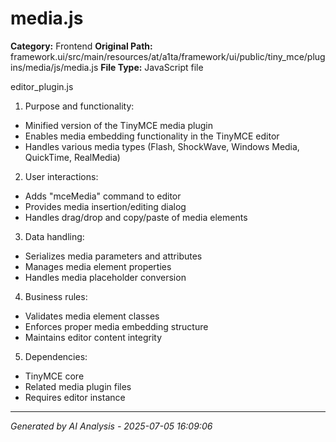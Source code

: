 # media.js

**Category:** Frontend
**Original Path:** framework.ui/src/main/resources/at/a1ta/framework/ui/public/tiny_mce/plugins/media/js/media.js
**File Type:** JavaScript file

editor_plugin.js
1. Purpose and functionality:
- Minified version of the TinyMCE media plugin
- Enables media embedding functionality in the TinyMCE editor
- Handles various media types (Flash, ShockWave, Windows Media, QuickTime, RealMedia)

2. User interactions:
- Adds "mceMedia" command to editor
- Provides media insertion/editing dialog
- Handles drag/drop and copy/paste of media elements

3. Data handling:
- Serializes media parameters and attributes
- Manages media element properties
- Handles media placeholder conversion

4. Business rules:
- Validates media element classes
- Enforces proper media embedding structure
- Maintains editor content integrity

5. Dependencies:
- TinyMCE core
- Related media plugin files
- Requires editor instance

---
*Generated by AI Analysis - 2025-07-05 16:09:06*
